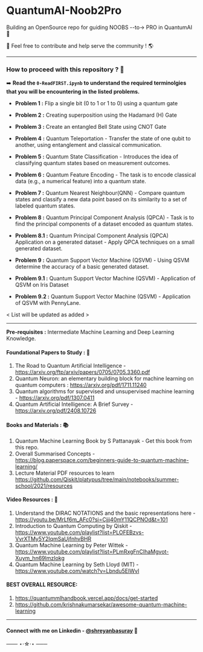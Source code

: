 # QuantumAI-Noob2Pro
Building an OpenSource repo for guiding NOOBS --to-> PRO in QuantumAI 🚀

🤝 Feel free to contribute and help serve the community ! 🌎

---
### How to proceed with this repository ? 🤔

➡️ **Read the `0-ReadFIRST.ipynb` to understand the required terminolgies that you will be encountering in the listed problems.**

- **Problem 1 :** Flip a single bit (0 to 1 or 1 to 0) using a quantum gate

- **Problem 2 :** Creating superposition using the Hadamard (H) Gate

- **Problem 3 :** Create an entangled Bell State using CNOT Gate

- **Problem 4 :** Quantum Teleportation - Transfer the state of one qubit to another, using entanglement and classical communication.

- **Problem 5 :** Quantum State Classification - Introduces the idea of classifying quantum states based on measurement outcomes.

- **Problem 6 :** Quantum Feature Encoding - The task is to encode classical data (e.g., a numerical feature) into a quantum state.

- **Problem 7 :** Quantum Nearest Neighbour(QNN) - Compare quantum states and classify a new data point based on its similarity to a set of labeled quantum states.

- **Problem 8 :** Quantum Principal Component Analysis (QPCA) - Task is to find the principal components of a dataset encoded as quantum states.

- **Problem 8.1 :** Quantum Principal Component Analysis (QPCA) Application on a generated dataset - Apply QPCA techniques on a small generated dataset.

- **Problem 9 :** Quantum Support Vector Machine (QSVM) - Using QSVM determine the accuracy of a basic generated dataset.

- **Problem 9.1 :** Quantum Support Vector Machine (QSVM) - Application of QSVM on Iris Dataset

- **Problem 9.2 :** Quantum Support Vector Machine (QSVM) - Application of QSVM with PennyLane.


< List will be updated as added >

---

**Pre-requisites :** Intermediate Machine Learning and Deep Learning Knowledge.

#### Foundational Papers to Study : 📑
1. The Road to Quantum Artificial Intelligence - https://arxiv.org/ftp/arxiv/papers/0705/0705.3360.pdf
2. Quantum Neuron: an elementary building block for machine learning on quantum computers : https://arxiv.org/pdf/1711.11240
3. Quantum algorithms for supervised and unsupervised machine learning - https://arxiv.org/pdf/1307.0411
4. Quantum Artificial Intelligence: A Brief Survey - https://arxiv.org/pdf/2408.10726

#### Books and Materials : 📚
1. Quantum Machine Learning Book by S Pattanayak - Get this book from this repo.
2. Overall Summarised Concepts - https://blog.paperspace.com/beginners-guide-to-quantum-machine-learning/
3. Lecture Material PDF resources to learn  https://github.com/Qiskit/platypus/tree/main/notebooks/summer-school/2021/resources

#### Video Resources : 🎥
1. Understand the DIRAC NOTATIONS and the basic representations here - https://youtu.be/MrLf6m_AFc0?si=Cjjj40mY11QCPNOd&t=101
2. Introduction to Quantum Computing by Qiskit - https://www.youtube.com/playlist?list=PLOFEBzvs-VvrXTMy5Y2IqmSaUjfnhvBHR
3. Quantum Machine Learning by Peter Wittek - https://www.youtube.com/playlist?list=PLmRxgFnCIhaMgvot-Xuym_hn69lmzIokg
4. Quantum Machine Learning by Seth Lloyd (MIT) - https://www.youtube.com/watch?v=Lbndu5EIWvI

#### BEST OVERALL RESOURCE: 
1. https://quantummlhandbook.vercel.app/docs/get-started
2. https://github.com/krishnakumarsekar/awesome-quantum-machine-learning

---
#### Connect with me on Linkedin - [@shreyanbasuray](https://www.linkedin.com/in/shreyanbasuray) 🪩 

─── ⋆⋅☆⋅⋆ ───
